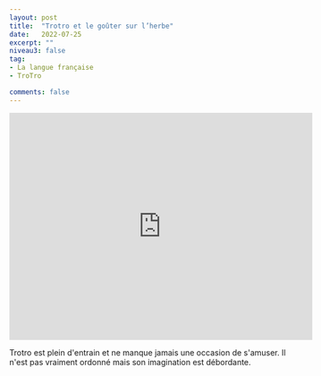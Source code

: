 ```yaml
---
layout: post
title:  "Trotro et le goûter sur l’herbe"
date:   2022-07-25
excerpt: ""
niveau3: false
tag:
- La langue française
- TroTro

comments: false
---
```

<center>
<img style="display: none;" src="/assets/img/thumbnails/trotro-25.jpg" alt="" width="1" height="1">
<iframe width="542px" height="406px" src="https://www.youtube.com/embed/FZrd-CpVFxs?rel=0&controls=1&showinfo=0&modestbranding=1&enablejsapi=1" allowfullscreen frameborder="0" ></iframe></center>

Trotro est plein d'entrain et ne manque jamais une occasion de s'amuser. Il n'est pas vraiment ordonné mais son imagination est débordante. 
